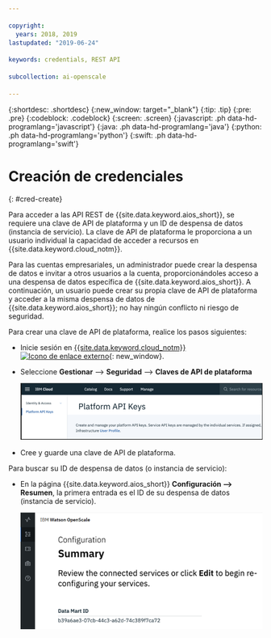 ```yaml
---

copyright:
  years: 2018, 2019
lastupdated: "2019-06-24"

keywords: credentials, REST API

subcollection: ai-openscale

---
```


{:shortdesc: .shortdesc}
{:new_window: target="_blank"}
{:tip: .tip}
{:pre: .pre}
{:codeblock: .codeblock}
{:screen: .screen}
{:javascript: .ph data-hd-programlang='javascript'}
{:java: .ph data-hd-programlang='java'}
{:python: .ph data-hd-programlang='python'}
{:swift: .ph data-hd-programlang='swift'}

# Creación de credenciales
{: #cred-create}

Para acceder a las API REST de {{site.data.keyword.aios_short}}, se requiere una clave de API de plataforma y un ID de despensa de datos (instancia de servicio). La clave de API de plataforma le proporciona a un usuario individual la capacidad de acceder a recursos en {{site.data.keyword.cloud_notm}}.

Para las cuentas empresariales, un administrador puede crear la despensa de datos e invitar a otros usuarios a la cuenta, proporcionándoles acceso a una despensa de datos específica de {{site.data.keyword.aios_short}}. A continuación, un usuario puede crear su propia clave de API de plataforma y acceder a la misma despensa de datos de {{site.data.keyword.aios_short}}; no hay ningún conflicto ni riesgo de seguridad.

Para crear una clave de API de plataforma, realice los pasos siguientes:

- Inicie sesión en [{{site.data.keyword.cloud_notm}} ![Icono de enlace externo](../../icons/launch-glyph.svg "Icono de enlace externo")](https://{DomainName}){: new_window}.

- Seleccione **Gestionar** --> **Seguridad** --> **Claves de API de plataforma**

    ![Claves de API de plataforma](images/cred-api-key.png)

- Cree y guarde una clave de API de plataforma.

Para buscar su ID de despensa de datos (o instancia de servicio):

- En la página {{site.data.keyword.aios_short}} **Configuración --> Resumen**, la primera entrada es el ID de su despensa de datos (instancia de servicio).

    ![ID de despensa de datos](images/data-mart-id.png)
